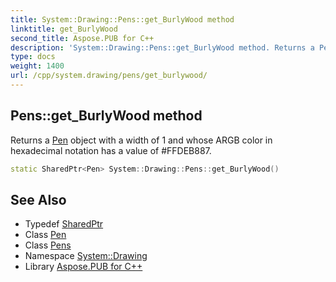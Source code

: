 ```yaml
---
title: System::Drawing::Pens::get_BurlyWood method
linktitle: get_BurlyWood
second_title: Aspose.PUB for C++
description: 'System::Drawing::Pens::get_BurlyWood method. Returns a Pen object with a width of 1 and whose ARGB color in hexadecimal notation has a value of #FFDEB887 in C++.'
type: docs
weight: 1400
url: /cpp/system.drawing/pens/get_burlywood/
---
```

## Pens::get_BurlyWood method


Returns a [Pen](../../pen/) object with a width of 1 and whose ARGB color in hexadecimal notation has a value of #FFDEB887.

```cpp
static SharedPtr<Pen> System::Drawing::Pens::get_BurlyWood()
```

## See Also

* Typedef [SharedPtr](../../../system/sharedptr/)
* Class [Pen](../../pen/)
* Class [Pens](../)
* Namespace [System::Drawing](../../)
* Library [Aspose.PUB for C++](../../../)
